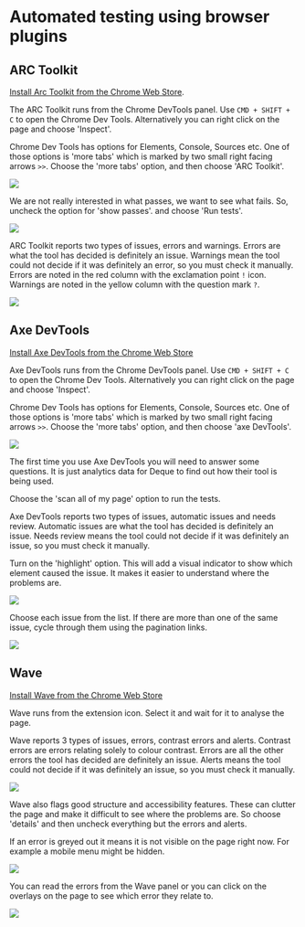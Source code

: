 # Automated testing using browser plugins

## ARC Toolkit
[Install Arc Toolkit from the Chrome Web Store](https://chrome.google.com/webstore/detail/arc-toolkit/chdkkkccnlfncngelccgbgfmjebmkmce?utm_source=chrome-ntp-icon).

The ARC Toolkit runs from the Chrome DevTools panel. Use `CMD + SHIFT + C` to open the Chrome Dev Tools. Alternatively you can right click on the page and choose 'Inspect'.

Chrome Dev Tools has options for Elements, Console, Sources etc. One of those options is 'more tabs' which is marked by two small right facing arrows `>>`. Choose the 'more tabs' option, and then choose 'ARC Toolkit'. 

![](/public/images/best-practice/browser-extension-examples/arc-toolkit-1.jpg)

We are not really interested in what passes, we want to see what fails. So, uncheck the option for 'show passes'. and choose 'Run tests'. 

![](/public/images/arc-toolkit-2.jpg)

ARC Toolkit reports two types of issues, errors and warnings. Errors are what the tool has decided is definitely an issue. Warnings mean the tool could not decide if it was definitely an error, so you must check it manually. Errors are noted in the red column with the exclamation point `!` icon. Warnings are noted in the yellow column with the question mark `?`.

![](/public/images/best-practice/browser-extension-examples/arc-toolkit-3.jpg)

## Axe DevTools
[Install Axe DevTools from the Chrome Web Store]()

Axe DevTools runs from the Chrome DevTools panel. Use `CMD + SHIFT + C` to open the Chrome Dev Tools. Alternatively you can right click on the page and choose 'Inspect'.

Chrome Dev Tools has options for Elements, Console, Sources etc. One of those options is 'more tabs' which is marked by two small right facing arrows `>>`. Choose the 'more tabs' option, and then choose 'axe DevTools'. 

![](/public/images/best-practice/browser-extension-examples/axe-devtools-1.jpg)

The first time you use Axe DevTools you will need to answer some questions. It is just analytics data for Deque to find out how their tool is being used.

Choose the 'scan all of my page' option to run the tests.

Axe DevTools reports two types of issues, automatic issues and needs review. Automatic issues are what the tool has decided is definitely an issue. Needs review means the tool could not decide if it was definitely an issue, so you must check it manually.

Turn on the 'highlight' option. This will add a visual indicator to show which element caused the issue. It makes it easier to understand where the problems are.

![](/public/images/best-practice/browser-extension-examples/axe-devtools-2.jpg)

Choose each issue from the list. If there are more than one of the same issue, cycle through them using the pagination links.

![](/public/images/best-practice/browser-extension-examples/axe-devtools-3.jpg)

## Wave
[Install Wave from the Chrome Web Store]()

Wave runs from the extension icon. Select it and wait for it to analyse the page.

Wave reports 3 types of issues, errors, contrast errors and alerts. Contrast errors are errors relating solely to colour contrast. Errors are all the other errors the tool has decided are definitely an issue. Alerts means the tool could not decide if it was definitely an issue, so you must check it manually.

![](/public/images/best-practice/browser-extension-examples/wave-1.jpg)

Wave also flags good structure and accessibility features. These can clutter the page and make it difficult to see where the problems are. So choose 'details' and then uncheck everything but the errors and alerts.

If an error is greyed out it means it is not visible on the page right now. For example a mobile menu might be hidden.

![](/public/images/best-practice/browser-extension-examples/wave-2.jpg)

You can read the errors from the Wave panel or you can click on the overlays on the page to see which error they relate to.

![](/public/images/best-practice/browser-extension-examples/wave-3.jpg)
